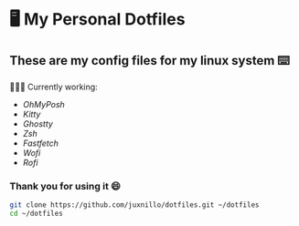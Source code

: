 # 🖥️ My Personal Dotfiles

## These are my config files for my linux system ⌨️

🧑🏻‍🔧 Currently working: 
- *OhMyPosh* 
- *Kitty*
- *Ghostty*
- *Zsh*
- *Fastfetch*
- *Wofi*
- *Rofi*

### Thank you for using it 😄

```bash
git clone https://github.com/juxnillo/dotfiles.git ~/dotfiles
cd ~/dotfiles
